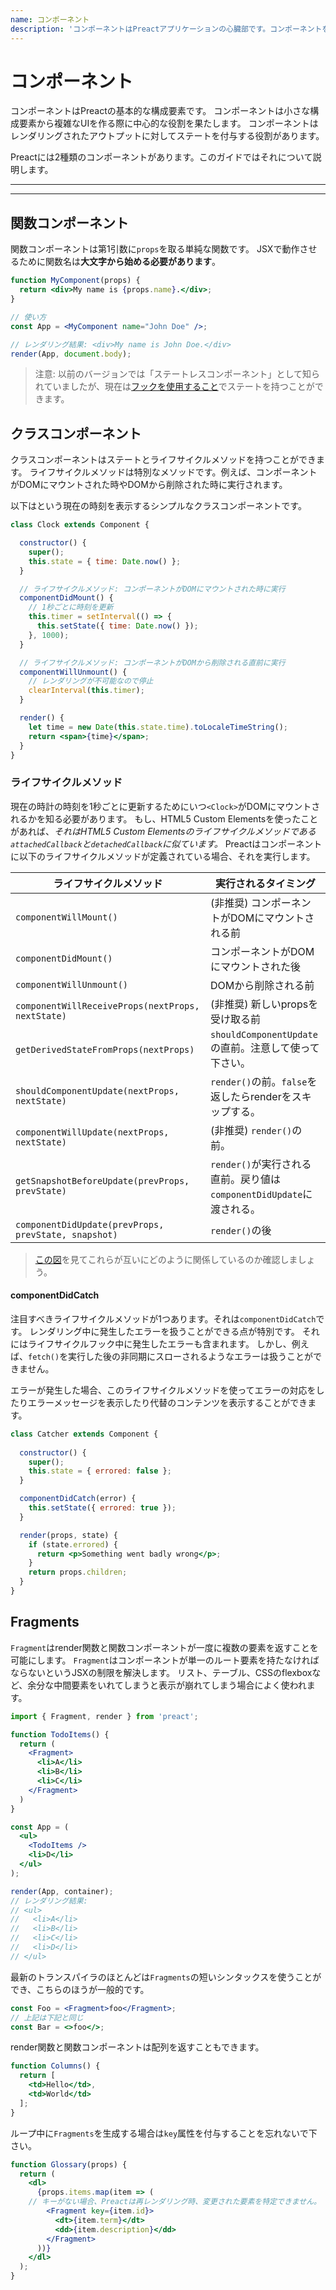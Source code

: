 ```yaml
---
name: コンポーネント
description: 'コンポーネントはPreactアプリケーションの心臓部です。コンポーネントを作成して、それらを連携してUIを構成する方法を学びましょう。'
---
```


# コンポーネント

コンポーネントはPreactの基本的な構成要素です。
コンポーネントは小さな構成要素から複雑なUIを作る際に中心的な役割を果たします。
コンポーネントはレンダリングされたアウトプットに対してステートを付与する役割があります。

Preactには2種類のコンポーネントがあります。このガイドではそれについて説明します。

---

<div><toc></toc></div>

---

## 関数コンポーネント

関数コンポーネントは第1引数に`props`を取る単純な関数です。
JSXで動作させるために関数名は**大文字から始める必要があります**。

```jsx
function MyComponent(props) {
  return <div>My name is {props.name}.</div>;
}

// 使い方
const App = <MyComponent name="John Doe" />;

// レンダリング結果: <div>My name is John Doe.</div>
render(App, document.body);
```

> 注意: 以前のバージョンでは「ステートレスコンポーネント」として知られていましたが、現在は[フックを使用すること](/guide/v10/hooks)でステートを持つことができます。

## クラスコンポーネント

クラスコンポーネントはステートとライフサイクルメソッドを持つことができます。
ライフサイクルメソッドは特別なメソッドです。例えば、コンポーネントがDOMにマウントされた時やDOMから削除された時に実行されます。

以下は<Clock>という現在の時刻を表示するシンプルなクラスコンポーネントです。

```jsx
class Clock extends Component {

  constructor() {
    super();
    this.state = { time: Date.now() };
  }

  // ライフサイクルメソッド: コンポーネントがDOMにマウントされた時に実行
  componentDidMount() {
    // 1秒ごとに時刻を更新
    this.timer = setInterval(() => {
      this.setState({ time: Date.now() });
    }, 1000);
  }

  // ライフサイクルメソッド: コンポーネントがDOMから削除される直前に実行
  componentWillUnmount() {
    // レンダリングが不可能なので停止
    clearInterval(this.timer);
  }

  render() {
    let time = new Date(this.state.time).toLocaleTimeString();
    return <span>{time}</span>;
  }
}
```

### ライフサイクルメソッド

現在の時計の時刻を1秒ごとに更新するためにいつ`<Clock>`がDOMにマウントされるかを知る必要があります。
もし、HTML5 Custom Elementsを使ったことがあれば、_それはHTML5 Custom Elementsのライフサイクルメソッドである`attachedCallback`と`detachedCallback`に似ています。_
Preactはコンポーネントに以下のライフサイクルメソッドが定義されている場合、それを実行します。

| ライフサイクルメソッド            | 実行されるタイミング                              |
|-----------------------------|--------------------------------------------------|
| `componentWillMount()`        | (非推奨) コンポーネントがDOMにマウントされる前     |
| `componentDidMount()`         | コンポーネントがDOMにマウントされた後      |
| `componentWillUnmount()`      | DOMから削除される前                    |
| `componentWillReceiveProps(nextProps, nextState)` | (非推奨) 新しいpropsを受け取る前                    |
| `getDerivedStateFromProps(nextProps)` | `shouldComponentUpdate`の直前。注意して使って下さい。 |
| `shouldComponentUpdate(nextProps, nextState)`     | `render()`の前。`false`を返したらrenderをスキップする。 |
| `componentWillUpdate(nextProps, nextState)`       | (非推奨) `render()`の前。                                |
| `getSnapshotBeforeUpdate(prevProps, prevState)` | `render()`が実行される直前。戻り値は`componentDidUpdate`に渡される。 |
| `componentDidUpdate(prevProps, prevState, snapshot)`        | `render()`の後                                 |

> [この図](https://twitter.com/dan_abramov/status/981712092611989509)を見てこれらが互いにどのように関係しているのか確認しましょう。

#### componentDidCatch

注目すべきライフサイクルメソッドが1つあります。それは`componentDidCatch`です。
レンダリング中に発生したエラーを扱うことができる点が特別です。
それにはライフサイクルフック中に発生したエラーも含まれます。
しかし、例えば、`fetch()`を実行した後の非同期にスローされるようなエラーは扱うことができません。

エラーが発生した場合、このライフサイクルメソッドを使ってエラーの対応をしたりエラーメッセージを表示したり代替のコンテンツを表示することができます。

```jsx
class Catcher extends Component {
  
  constructor() {
    super();
    this.state = { errored: false };
  }

  componentDidCatch(error) {
    this.setState({ errored: true });
  }

  render(props, state) {
    if (state.errored) {
      return <p>Something went badly wrong</p>;
    }
    return props.children;
  }
}
```

## Fragments

`Fragment`はrender関数と関数コンポーネントが一度に複数の要素を返すことを可能にします。
`Fragment`はコンポーネントが単一のルート要素を持たなければならないというJSXの制限を解決します。
リスト、テーブル、CSSのflexboxなど、余分な中間要素をいれてしまうと表示が崩れてしまう場合によく使われます。

```jsx
import { Fragment, render } from 'preact';

function TodoItems() {
  return (
    <Fragment>
      <li>A</li>
      <li>B</li>
      <li>C</li>
    </Fragment>
  )
}

const App = (
  <ul>
    <TodoItems />
    <li>D</li>
  </ul>
);

render(App, container);
// レンダリング結果:
// <ul>
//   <li>A</li>
//   <li>B</li>
//   <li>C</li>
//   <li>D</li>
// </ul>
```

最新のトランスパイラのほとんどは`Fragments`の短いシンタックスを使うことができ、こちらのほうが一般的です。

```jsx
const Foo = <Fragment>foo</Fragment>;
// 上記は下記と同じ
const Bar = <>foo</>;
```

render関数と関数コンポーネントは配列を返すこともできます。

```jsx
function Columns() {
  return [
    <td>Hello</td>,
    <td>World</td>
  ];
}
```

ループ中に`Fragments`を生成する場合は`key`属性を付与することを忘れないで下さい。

```jsx
function Glossary(props) {
  return (
    <dl>
      {props.items.map(item => (
	// キーがない場合、Preactは再レンダリング時、変更された要素を特定できません。
        <Fragment key={item.id}>
          <dt>{item.term}</dt>
          <dd>{item.description}</dd>
        </Fragment>
      ))}
    </dl>
  );
}
```
